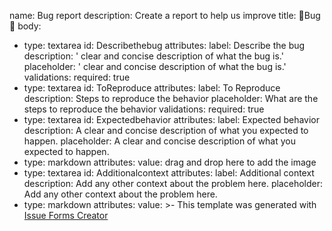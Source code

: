 name: Bug report
description: Create a report to help us improve
title: 🐛Bug🐛
body:
  - type: textarea
    id: Describethebug
    attributes:
      label: Describe the bug
      description: ' clear and concise description of what the bug is.'
      placeholder: ' clear and concise description of what the bug is.'
    validations:
      required: true
  - type: textarea
    id: ToReproduce
    attributes:
      label: To Reproduce
      description: Steps to reproduce the behavior
      placeholder: What are the steps to reproduce the behavior
    validations:
      required: true
  - type: textarea
    id: Expectedbehavior
    attributes:
      label: Expected behavior
      description: A clear and concise description of what you expected to happen.
      placeholder: A clear and concise description of what you expected to happen.
  - type: markdown
    attributes:
      value: drag and drop here to add the image
  - type: textarea
    id: Additionalcontext
    attributes:
      label: Additional context
      description: Add any other context about the problem here.
      placeholder: Add any other context about the problem here.
  - type: markdown
    attributes:
      value: >-
        This template was generated with [Issue Forms
        Creator](https://www.issue-forms-creator.app/)
